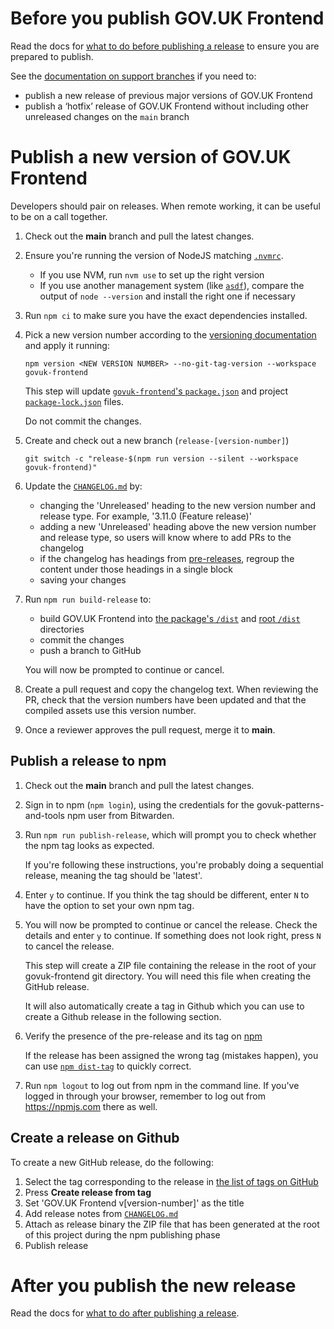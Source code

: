 # Before you publish GOV.UK Frontend

Read the docs for [what to do before publishing a release](/docs/releasing/before-publishing-a-release.md) to ensure you are prepared to publish.

See the [documentation on support branches](https://govuk-design-system-team-docs.netlify.app/how-we-work/version-control/support-branches.html#support-branches) if you need to:

- publish a new release of previous major versions of GOV.UK Frontend
- publish a ‘hotfix’ release of GOV.UK Frontend without including other unreleased changes on the `main` branch

# Publish a new version of GOV.UK Frontend

Developers should pair on releases. When remote working, it can be useful to be on a call together.

1. Check out the **main** branch and pull the latest changes.

2. Ensure you're running the version of NodeJS matching [`.nvmrc`](/.nvmrc).

   - If you use NVM, run `nvm use` to set up the right version
   - If you use another management system (like [`asdf`](https://asdf-vm.com/guide/getting-started.html)), compare the output of `node --version` and install the right one if necessary

3. Run `npm ci` to make sure you have the exact dependencies installed.

4. Pick a new version number according to the [versioning documentation](/docs/contributing/versioning.md) and apply it running:

   ```shell
   npm version <NEW VERSION NUMBER> --no-git-tag-version --workspace govuk-frontend
   ```

   This step will update [`govuk-frontend`'s `package.json`](/packages/govuk-frontend/package.json) and project [`package-lock.json`](/package-lock.json) files.

   Do not commit the changes.

5. Create and check out a new branch (`release-[version-number]`)

   ```shell
   git switch -c "release-$(npm run version --silent --workspace govuk-frontend)"
   ```

6. Update the [`CHANGELOG.md`](/CHANGELOG.md) by:

   - changing the 'Unreleased' heading to the new version number and release type. For example, '3.11.0 (Feature release)'
   - adding a new 'Unreleased' heading above the new version number and release type, so users will know where to add PRs to the changelog
   - if the changelog has headings from [pre-releases](/docs/releasing/publishing-a-pre-release.md#publish-a-new-version-of-govuk-frontend), regroup the content under those headings in a single block
   - saving your changes

7. Run `npm run build-release` to:

   - build GOV.UK Frontend into [the package's `/dist`](/packages/govuk-frontend/dist) and [root `/dist`](/dist) directories
   - commit the changes
   - push a branch to GitHub

   You will now be prompted to continue or cancel.

8. Create a pull request and copy the changelog text.
   When reviewing the PR, check that the version numbers have been updated and that the compiled assets use this version number.

9. Once a reviewer approves the pull request, merge it to **main**.

## Publish a release to npm

1. Check out the **main** branch and pull the latest changes.

2. Sign in to npm (`npm login`), using the credentials for the govuk-patterns-and-tools npm user from Bitwarden.

3. Run `npm run publish-release`, which will prompt you to check whether the npm tag looks as expected.

   If you're following these instructions, you're probably doing a sequential release, meaning
   the tag should be 'latest'.

4. Enter `y` to continue. If you think the tag should be different, enter `N` to have the option to set your own npm tag.

5. You will now be prompted to continue or cancel the release. Check the details and enter `y` to continue. If something does not look right, press `N` to cancel the release.

   This step will create a ZIP file containing the release in the root of your govuk-frontend git directory. You will need this file when creating the GitHub release.

   It will also automatically create a tag in Github which you can use to create a Github release in the following section.

6. Verify the presence of the pre-release and its tag on [npm](https://www.npmjs.com/package/govuk-frontend?activeTab=versions)

   If the release has been assigned the wrong tag (mistakes happen),
   you can use [`npm dist-tag`](https://docs.npmjs.com/cli/v8/commands/npm-dist-tag) to quickly correct.

7. Run `npm logout` to log out from npm in the command line. If you've logged in through your browser, remember to log out from <https://npmjs.com> there as well.

## Create a release on Github

To create a new GitHub release, do the following:

1. Select the tag corresponding to the release in [the list of tags on GitHub](https://github.com/alphagov/govuk-frontend/tags)
2. Press **Create release from tag**
3. Set 'GOV.UK Frontend v[version-number]' as the title
4. Add release notes from [`CHANGELOG.md`](/CHANGELOG.md)
5. Attach as release binary the ZIP file that has been generated at the root of this project during the npm publishing phase
6. Publish release

# After you publish the new release

Read the docs for [what to do after publishing a release](/docs/releasing/after-publishing-a-release.md).

